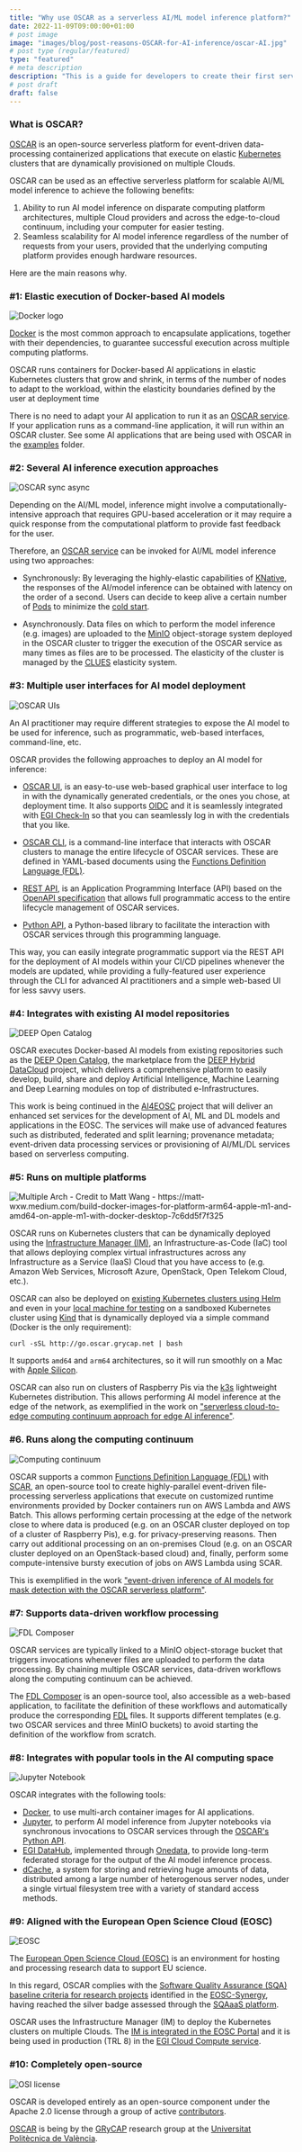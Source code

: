 ```yaml
---
title: "Why use OSCAR as a serverless AI/ML model inference platform?"
date: 2022-11-09T09:00:00+01:00
# post image
image: "images/blog/post-reasons-OSCAR-for-AI-inference/oscar-AI.jpg"
# post type (regular/featured)
type: "featured"
# meta description
description: "This is a guide for developers to create their first service in OSCAR."
# post draft
draft: false
---
```



### What is OSCAR?

[OSCAR](https://oscar.grycap.net/) is an open-source serverless platform for event-driven data-processing containerized applications that execute on elastic [Kubernetes](http://kubernetes.io) clusters that are dynamically provisioned on multiple Clouds. 

OSCAR can be used as an effective serverless platform for scalable AI/ML model inference to achieve the following benefits:

1. Ability to run AI model inference on disparate computing platform architectures, multiple Cloud providers and across the edge-to-cloud continuum, including your computer for easier testing. 
1. Seamless scalability for AI model inference regardless of the number of requests from your users, provided that the underlying computing platform provides enough hardware resources.

Here are the main reasons why.

###  #1: Elastic execution of Docker-based AI models

![Docker logo](../../images/blog/post-reasons-OSCAR-for-AI-inference/vertical-logo-monochromatic.png)

[Docker](https://www.docker.com) is the most common approach to encapsulate applications, together with their dependencies, to guarantee successful execution across multiple computing platforms. 

OSCAR runs containers for Docker-based AI applications in elastic Kubernetes clusters that grow and shrink, in terms of the number of nodes to adapt to the workload, within the elasticity boundaries defined by the user at deployment time

There is no need to adapt your AI application to run it as an [OSCAR service](https://docs.oscar.grycap.net/invoking/). If your application runs as a command-line application, it will run within an OSCAR cluster. See some AI applications that are being used with OSCAR in the [examples](https://github.com/grycap/oscar/tree/master/examples) folder. 

### #2: Several AI inference execution approaches

![OSCAR sync async](../../images/blog/post-reasons-OSCAR-for-AI-inference/oscar-sync-async.jpg)

Depending on the AI/ML model, inference might involve a computationally-intensive approach that requires GPU-based acceleration or it may require a quick response from the computational platform to provide fast feedback for the user.

Therefore, an [OSCAR service](https://docs.oscar.grycap.net/invoking/) can be invoked for AI/ML model inference using two approaches:
 
 - Synchronously: By leveraging the highly-elastic capabilities of [KNative](https://knative.dev), the responses of the AI/model inference can be obtained with latency on the order of a second. Users can decide to keep alive a certain number of [Pods](https://kubernetes.io/es/docs/concepts/workloads/pods/pod/) to minimize the [cold start](https://developer.ibm.com/articles/reducing-cold-start-times-in-knative/).
 
 - Asynchronously. Data files on which to perform the model inference (e.g. images) are uploaded to the [MinIO](https://min.io) object-storage system deployed in the OSCAR cluster to trigger the execution of the OSCAR service as many times as files are to be processed. The elasticity of the cluster is managed by the [CLUES](https://github.com/grycap/clues) elasticity system.


### #3: Multiple user interfaces for AI model deployment
![OSCAR UIs](../../images/blog/post-reasons-OSCAR-for-AI-inference/oscar-uis.jpg)

An AI practitioner may require different strategies to expose the AI model to be used for inference, such as programmatic, web-based interfaces, command-line, etc.

OSCAR provides the following approaches to deploy an AI model for inference:

- [OSCAR UI](https://ui.oscar.grycap.net), is an easy-to-use web-based graphical user interface to log in with the dynamically generated credentials, or the ones you chose, at deployment time. It also supports [OIDC](https://openid.net/connect/) and it is seamlessly integrated with [EGI Check-In](https://www.egi.eu/service/check-in/) so that you can seamlessly log in with the credentials that you like.

- [OSCAR CLI](https://docs.oscar.grycap.net/oscar-cli/), is a command-line interface that interacts with OSCAR clusters to manage the entire lifecycle of OSCAR services. These are defined in YAML-based documents using the [Functions Definition Language (FDL)](https://docs.oscar.grycap.net/fdl/). 

- [REST API](https://docs.oscar.grycap.net/api/), is an Application Programming Interface (API) based on the [OpenAPI specification](https://www.openapis.org) that allows full programmatic access to the entire lifecycle management of OSCAR services.

- [Python API](https://github.com/grycap/oscar_python), a Python-based library to facilitate the interaction with OSCAR services through this programming language.

This way, you can easily integrate programmatic support via the REST API for the deployment of AI models within your CI/CD pipelines whenever the models are updated, while providing a fully-featured user experience through the CLI for advanced AI practitioners and a simple web-based UI for less savvy users.

### #4: Integrates with existing AI model repositories
![DEEP Open Catalog](../../images/blog/post-reasons-OSCAR-for-AI-inference/deep-cloud.png)

OSCAR executes Docker-based AI models from existing repositories such as the [DEEP Open Catalog](https://marketplace.deep-hybrid-datacloud.eu), the marketplace from the [DEEP Hybrid DataCloud](https://www.deep-hybrid-datacloud.eu) project, which delivers a comprehensive platform to easily develop, build, share and deploy Artificial Intelligence, Machine Learning and Deep Learning modules on top of distributed e-Infrastructures.  

This work is being continued in the [AI4EOSC](https://ai4eosc.eu) project that will deliver an enhanced set services for the development of AI, ML and DL models and applications in the EOSC. The services will make use of advanced features such as distributed, federated and split learning; provenance metadata; event-driven data processing services or provisioning of AI/ML/DL services based on serverless computing.


###  #5: Runs on multiple platforms

![Multiple Arch - Credit to Matt Wang - https://matt-wxw.medium.com/build-docker-images-for-platform-arm64-apple-m1-and-amd64-on-apple-m1-with-docker-desktop-7c6dd5f7f325 ](../../images/blog/post-reasons-OSCAR-for-AI-inference/multiple-arch.png)

OSCAR runs on Kubernetes clusters that can be dynamically deployed using the [Infrastructure Manager (IM)](https://im.egi.eu), an Infrastructure-as-Code (IaC) tool that allows deploying complex virtual infrastructures across any Infrastructure as a Service (IaaS) Cloud that you have access to (e.g. Amazon Web Services, Microsoft Azure, OpenStack, Open Telekom Cloud, etc.). 

OSCAR can also be deployed on [existing Kubernetes clusters using Helm](https://docs.oscar.grycap.net/deploy-helm/) and even in your [local machine for testing](https://docs.oscar.grycap.net/local-testing/) on a sandboxed Kubernetes cluster using [Kind](http://kind.sigs.k8s.io) that is dynamically deployed via a simple command (Docker is the only requirement):

 `curl -sSL http://go.oscar.grycap.net | bash`

It supports `amd64` and `arm64` architectures, so it will run smoothly on a Mac with [Apple Silicon](https://support.apple.com/en-us/HT211814). 

 OSCAR can also run on clusters of Raspberry Pis via the [k3s](https://k3s.io) lightweight Kubernetes distribution. This allows performing AI model inference at the edge of the network, as exemplified in the work on ["serverless cloud-to-edge computing continuum approach for edge AI inference"](https://oscar.grycap.net/blog/post-oscar-cloud-to-edge-approach-for-edge-ai-inference/).


### #6. Runs along the computing continuum

![Computing continuum](../../images/blog/post-reasons-OSCAR-for-AI-inference/computing-continuum.png)

OSCAR supports a common [Functions Definition Language (FDL)](https://docs.oscar.grycap.net/fdl/) with [SCAR](http://github.com/grycap/scar), an open-source tool to create highly-parallel event-driven file-processing serverless applications that execute on customized runtime environments provided by Docker containers run on AWS Lambda and AWS Batch.
This allows performing certain processing at the edge of the network close to where data is produced (e.g. on an OSCAR cluster deployed on top of a cluster of Raspberry Pis), e.g. for privacy-preserving reasons. Then carry out additional processing on an on-premises Cloud (e.g. on an OSCAR cluster deployed on an OpenStack-based cloud) and, finally, perform some compute-intensive bursty execution of jobs on AWS Lambda using SCAR.

This is exemplified in the work ["event-driven inference of AI models for mask detection with the OSCAR serverless platform"](https://oscar.grycap.net/blog/post-oscar-serverless-ai-models/).


### #7: Supports data-driven workflow processing

![FDL Composer](../../images/blog/post-reasons-OSCAR-for-AI-inference/fdl-composer.jpg)

OSCAR services are typically linked to a MinIO object-storage bucket that triggers invocations whenever files are uploaded to perform the data processing. By chaining multiple OSCAR services, data-driven workflows along the computing continuum can be achieved.

The [FDL Composer](http://composer.oscar.grycap.net) is an open-source tool, also accessible as a web-based application, to facilitate the definition of these workflows and automatically produce the corresponding [FDL](https://docs.oscar.grycap.net/fdl/) files. It supports different templates (e.g. two OSCAR services and three MinIO buckets) to avoid starting the definition of the workflow from scratch. 

### #8: Integrates with popular tools in the AI computing space 

![Jupyter Notebook](../../images/blog/post-reasons-OSCAR-for-AI-inference/jupyter_logo.png)

OSCAR integrates with the following tools:

- [Docker](https://www.docker.com), to use multi-arch container images for AI applications.
- [Jupyter](https://jupyter.org), to perform AI model inference from Jupyter notebooks via synchronous invocations to OSCAR services through the [OSCAR's Python API](https://github.com/grycap/oscar_python).
- [EGI DataHub](https://datahub.egi.eu), implemented through [Onedata](https://onedata.org), to provide long-term federated storage for the output of the AI model inference process.
- [dCache](https://dcache.org), a system for storing and retrieving huge amounts of data, distributed among a large number of heterogenous server nodes, under a single virtual filesystem tree with a variety of standard access methods.


### #9: Aligned with the European Open Science Cloud (EOSC)

![EOSC](../../images/blog/post-reasons-OSCAR-for-AI-inference/EOSC-logo.jpg)

The [European Open Science Cloud (EOSC)](https://eosc-portal.eu/about/eosc) is an environment for hosting and processing research data to support EU science.

In this regard, OSCAR complies with the [Software Quality Assurance (SQA) baseline criteria for research projects](https://github.com/indigo-dc/sqa-baseline) identified in the [EOSC-Synergy](http://eosc-synergy.eu), having reached the silver badge assessed through the [SQAaaS platform](https://sqaaas.eosc-synergy.eu).

OSCAR uses the Infrastructure Manager (IM) to deploy the Kubernetes clusters on multiple Clouds. The [IM is integrated in the EOSC Portal](https://eosc-portal.eu/news/infrastructure-manager-im-cloud-orchestrator-deploy-virtual-infrastructures-multiple-cloud) and it is being used in production (TRL 8) in the [EGI Cloud Compute service](https://www.egi.eu/service/cloud-compute/).


### #10: Completely open-source

![OSI license](../../images/blog/post-reasons-OSCAR-for-AI-inference/OSI_Approved_License.png)

OSCAR is developed entirely as an open-source component under the Apache 2.0 license through a group of active [contributors](https://github.com/grycap/oscar/graphs/contributors).


[OSCAR](https://grycap.github.io/oscar/) is being by the [GRyCAP](https://www.grycap.upv.es/) research group at the [Universitat Politècnica de València](https://www.upv.es/).

